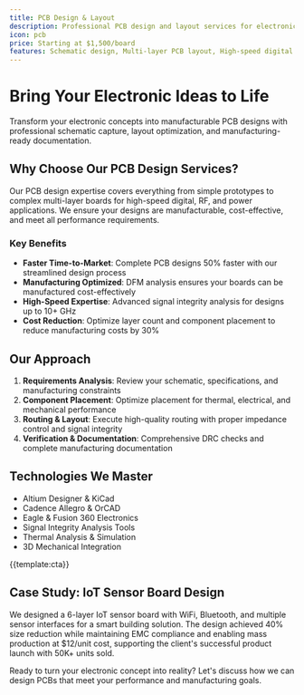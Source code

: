 ```yaml
---
title: PCB Design & Layout
description: Professional PCB design and layout services for electronic products, from simple single-layer boards to complex multi-layer high-speed digital designs
icon: pcb
price: Starting at $1,500/board
features: Schematic design, Multi-layer PCB layout, High-speed digital design, RF/microwave design, DFM optimization, Gerber file generation
---
```


# Bring Your Electronic Ideas to Life

Transform your electronic concepts into manufacturable PCB designs with professional schematic capture, layout optimization, and manufacturing-ready documentation.

## Why Choose Our PCB Design Services?

Our PCB design expertise covers everything from simple prototypes to complex multi-layer boards for high-speed digital, RF, and power applications. We ensure your designs are manufacturable, cost-effective, and meet all performance requirements.

### Key Benefits

- **Faster Time-to-Market**: Complete PCB designs 50% faster with our streamlined design process
- **Manufacturing Optimized**: DFM analysis ensures your boards can be manufactured cost-effectively
- **High-Speed Expertise**: Advanced signal integrity analysis for designs up to 10+ GHz
- **Cost Reduction**: Optimize layer count and component placement to reduce manufacturing costs by 30%

## Our Approach

1. **Requirements Analysis**: Review your schematic, specifications, and manufacturing constraints
2. **Component Placement**: Optimize placement for thermal, electrical, and mechanical performance
3. **Routing & Layout**: Execute high-quality routing with proper impedance control and signal integrity
4. **Verification & Documentation**: Comprehensive DRC checks and complete manufacturing documentation

## Technologies We Master

- Altium Designer & KiCad
- Cadence Allegro & OrCAD
- Eagle & Fusion 360 Electronics
- Signal Integrity Analysis Tools
- Thermal Analysis & Simulation
- 3D Mechanical Integration

{{template:cta}}

## Case Study: IoT Sensor Board Design

We designed a 6-layer IoT sensor board with WiFi, Bluetooth, and multiple sensor interfaces for a smart building solution. The design achieved 40% size reduction while maintaining EMC compliance and enabling mass production at $12/unit cost, supporting the client's successful product launch with 50K+ units sold.

Ready to turn your electronic concept into reality? Let's discuss how we can design PCBs that meet your performance and manufacturing goals.
